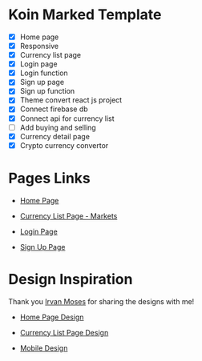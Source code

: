 # Koin Marked Template

- [x] Home page 
- [x] Responsive
- [x] Currency list page
- [x] Login page
- [x] Login function
- [x] Sign up page
- [x] Sign up function
- [x] Theme convert react js project
- [x] Connect firebase db
- [x] Connect api for currency list
- [ ] Add buying and selling
- [x] Currency detail page
- [x] Crypto currency convertor

# Pages Links

- [Home Page](https://koin-marked.vercel.app/)

- [Currency List Page - Markets](https://koin-marked.vercel.app/markets)

- [Login Page](https://koin-marked.vercel.app/login)

- [Sign Up Page](https://koin-marked.vercel.app/sign-up)

# Design Inspiration

Thank you [Irvan Moses](https://dribbble.com/irvan_moses) for sharing the designs with me!

- [Home Page Design](https://dribbble.com/shots/17267071/attachments/12380385?mode=media)

- [Currency List Page Design](https://dribbble.com/shots/17599501/attachments/12749365?mode=media)

- [Mobile Design](https://dribbble.com/shots/17348111-NEFA-Cryptocurrency-Exchange-Website-Mobile/attachments/12467778?mode=media)


